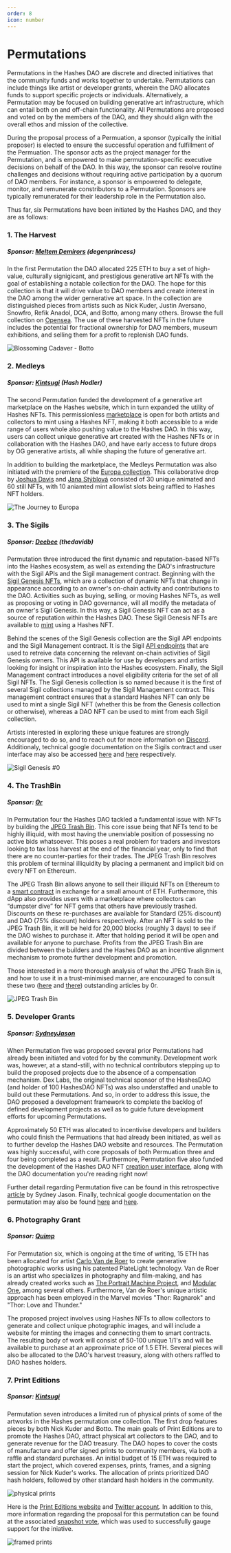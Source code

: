 ```yaml
---
order: 8
icon: number
---
```


# Permutations

Permutations in the Hashes DAO are discrete and directed initiatives that the community funds and works together to undertake. Permutations can include things like artist or developer grants, wherein the DAO allocates funds to support specific projects or individuals. Alternatively, a Permutation may be focused on building generative art infrastructure, which can entail both on and off-chain functionality. All Permutations are proposed and voted on by the members of the DAO, and they should align with the overall ethos and mission of the collective.

During the proposal process of a Permuation, a sponsor (typically the initial proposer) is elected to ensure the successful operation and fulfillment of the Permuation. The sponsor acts as the project manager for the Permutation, and is empowered to make permutation-specific executive decisions on behalf of the DAO. In this way, the sponsor can resolve routine challenges and decisions without requiring active participation by a quorum of DAO members. For instance, a sponsor is empowered to delegate, monitor, and remunerate constributors to a Permutation. Sponsors are typically remunerated for their leadership role in the Permutation also. 

Thus far, six Permutations have been initiated by the Hashes DAO, and they are as follows:

### 1. The Harvest

##### Sponsor: [Meltem Demirors](https://twitter.com/Melt_Dem) (degenprincess)

In the first Permutation the DAO allocated 225 ETH to buy a set of high-value, culturally signigicant, and prestigious generative art NFTs with the goal of establishing a notable collection for the DAO. The hope for this collection is that it will drive value to DAO members and create interest in the DAO among the wider gernerative art space. In the collection are distinguished pieces from artists such as Nick Kuder, Justin Aversano, Snowfro, Refik Anadol, DCA, and Botto, among many others. Browse the full collection on [Opensea](https://opensea.io/0xf2928B732E533592501b0C73B4bDa8E8A5621604). The use of these harvested NFTs in the future includes the potential for fractional ownership for DAO members, museum exhibitions, and selling them for a profit to replenish DAO funds.

![Blossoming Cadaver - Botto](./images/blossoming.png)

### 2. Medleys

##### Sponsor: [Kintsugi](https://twitter.com/KintsugiNFTs) (Hash Hodler)

The second Permutation funded the development of a generative art marketplace on the Hashes website, which in turn expanded the utility of Hashes NFTs. This permissionless [marketplace](https://thehashes.xyz/medleys) is open for both artists and collectors to mint using a Hashes NFT, making it both accessible to a wide range of users whole also pushing value to the Hashes DAO. In this way, users can collect unique generative art created with the Hashes NFTs or in collaboration with the Hashes DAO, and have early access to future drops by OG generative artists, all while shaping the future of generative art.

In addition to building the marketplace, the Medleys Permutation was also initiated with the premiere of the [Europa collection](https://www.youtube.com/watch?v=phOKE88y9Ks&t=2s&ab_channel=Kintsugi). This collaborative drop by [Joshua Davis](https://twitter.com/JoshuaDavis) and [Jana Stýblová](https://twitter.com/styblova) consisted of 30 unique animated and 60 still NFTs, with 10 aniamted mint allowlist slots being raffled to Hashes NFT holders. 

![The Journey to Europa](./images/europa.png)

### 3. The Sigils

##### Sponsor: [Deebee](https://twitter.com/deebee) (thedavidb)

Permutation three introduced the first dynamic and reputation-based NFTs into the Hashes ecosystem, as well as extending the DAO's infrastructure with the Sigil APIs and the Sigil management contract. Beginning with the [Sigil Genesis NFTs](https://www.thesigil.xyz/), which are a collection of dynamic NFTs that change in appearance according to an owner's on-chain activity and contributions to the DAO. Activities such as buying, selling, or moving Hashes NFTs, as well as proposing or voting in DAO governance, will all modify the metadata of an owner's Sigil Genesis. In this way, a Sigil Genesis NFT can act as a source of reputation within the Hashes DAO. These Sigil Genesis NFTs are available to [mint](https://thehashes.xyz/collections/nft/0x013b326320fde7af53b95F498A26e33Eb7a5391c) using a Hashes NFT.

Behind the scenes of the Sigil Genesis collection are the Sigil API endpoints and the Sigil Management contract. It is the Sigil [API endpoints](https://www.api.thesigil.xyz/) that are used to retreive data concerning the relevant on-chain activities of Sigil Genesis owners. This API is available for use by developers and artists looking for insight or inspiration into the Hashes ecosystem. Finally, the Sigil Management contract introduces a novel eligibility criteria for the set of all Sigil NFTs. The Sigil Genesis collection is so named because it is the first of several Sigil collections managed by the Sigil Management contract. This management contract ensures that a standard Hashes NFT can only be used to mint a single Sigil NFT (whether this be from the Genesis collection or otherwise), whereas a DAO NFT can be used to mint from each Sigil collection.

Artists interested in exploring these unique features are strongly encouraged to do so, and to reach out for more information on [Discord](https://discord.com/channels/895057713279676427/895391609586323457). Additionaly, technical google documentation on the Sigils contract and user interface may also be accessed [here](https://docs.google.com/document/d/1PpLUNFTcuEHJ7fjs2USB0Vqy6YscwdbJuHAuAZV2uAw/edit#heading=h.10fq4g4zhh45) and [here](https://docs.google.com/document/d/1gts5Nrb47af8BWkTwYRfKy-Ygdxl6zJwnYFdsvxwpuo/edit) respectively.

![Sigil Genesis #0](./images/sigilgenesis.png)

### 4. The TrashBin

##### Sponsor: [Θr](https://twitter.com/trad0r)

In Permutation four the Hashes DAO tackled a fundamental issue with NFTs by building the [JPEG Trash Bin](https://www.jpegtrashbin.xyz/). This core issue being that NFTs tend to be highly illiquid, with most having the unenviable position of possessing no active bids whatsoever. This poses a real problem for traders and investors looking to tax loss harvest at the end of the financial year, only to find that there are no counter-parties for their trades. The JPEG Trash Bin resolves this problem of terminal illiquidity by placing a permanent and implicit bid on every NFT on Ethereum.  

The JPEG Trash Bin allows anyone to sell their illiquid NFTs on Ethereum to a [smart contract](https://etherscan.io/address/0xf43a8dd18bf488825cae7e8b5a8693e3423fe4f5) in exchange for a small amount of ETH. Furthermore, this dApp also provides users with a marketplace where collectors can “dumpster dive” for NFT gems that others have previously trashed. Discounts on these re-purchases are available for Standard (25% discount) and DAO (75% discount) holders respectively. After an NFT is sold to the JPEG Trash Bin, it will be held for 20,000 blocks (roughly 3 days) to see if the DAO wishes to purchase it. After that holding period it will be open and available for anyone to purchase. Profits from the JPEG Trash Bin are divided between the builders and the Hashes DAO as an incentive alignment mechanism to promote further development and promotion.

Those interested in a more thorough analysis of what the JPEG Trash Bin is, and how to use it in a trust-minimised manner, are encouraged to consult these two ([here](https://jpegtrashbin.medium.com/what-is-this-fd027b649973) and [there](https://jpegtrashbin.medium.com/how-to-use-me-4c9eecee7e6)) outstanding articles by 0r.

![JPEG Trash Bin](./images/trashBin.png)

### 5. Developer Grants

##### Sponsor: [SydneyJason](https://twitter.com/hall_jason)

When Permutation five was proposed several prior Permutations had already been initiated and voted for by the community. Development work was, however, at a stand-still, with no technical contributors stepping up to build the proposed projects due to the absence of a compensation mechanism. Dex Labs, the original technical sponsor of the HashesDAO (and holder of 100 HashesDAO NFTs) was also understaffed and unable to build out these Permutations. And so, in order to address this issue, the DAO proposed a development framework to complete the backlog of defined development projects as well as to guide future development efforts for upcoming Permutations. 

Approximately 50 ETH was allocated to incentivise developers and builders who could finish the Permuations that had already been initiated, as well as to further develop the Hashes DAO website and resources. The Permutation was highly successful, with core proposals of both Permuation three and four being completed as a result. Furthermore, Permutation five also funded the development of the Hashes DAO NFT [creation user interface](https://thehashes.xyz/collections/new), along with the DAO documentation you're reading right now! 

Further detail regarding Permutation five can be found in this retrospective [article](https://medium.com/@sydneyjason/permutation-5-the-build-e6f420102d09) by Sydney Jason. Finally, technical google documentation on the permutation may also be found [here](https://docs.google.com/document/d/17co-LIuL-DD-EDvwB_OKyjEuD3xomzEmovuG5pBfDYE/edit#) and [here](https://docs.google.com/document/d/146zPI1nBL89Ter01gKzLUvWUrS79zq_cUKw6ppEnIp8/edit#heading=h.inwldfy5ojrt).

### 6. Photography Grant

##### Sponsor: [Quimp](https://twitter.com/bquimper)

For Permutation six, which is ongoing at the time of writing, 15 ETH has been allocated for artist [Carlo Van de Roer](http://www.vanderoer.com/new-page-1) to create generative photographic works using his patented PlateLight technology. Van de Roer is an artist who specializes in photography and film-making, and has already created works such as [The Portrait Machine Project](https://opensea.io/collection/tpmp), and [Modular One](https://opensea.io/collection/carlo-van-de-roer-modulator-one), among several others. Furthermore, Van de Roer's unique artistic approach has been employed in the Marvel movies "Thor: Ragnarok" and "Thor: Love and Thunder." 

The proposed project involves using Hashes NFTs to allow collectors to generate and collect unique photographic images, and will include a website for minting the images and connecting them to smart contracts. The resulting body of work will consist of 50-100 unique 1/1's and will be available to purchase at an approximate price of 1.5 ETH. Several pieces will also be allocated to the DAO's harvest treasury, along with others raffled to DAO hashes holders.

### 7. Print Editions

##### Sponsor: [Kintsugi](https://twitter.com/KintsugiNFTs)

Permutation seven introduces a limited run of physical prints of some of the artworks in the Hashes permutation one collection. The first drop features pieces by both Nick Kuder and Botto. The main goals of Print Editions are to promote the Hashes DAO, attract physical art collectors to the DAO, and to generate revenue for the DAO treasury. The DAO hopes to cover the costs of manufacture and offer signed prints to community members, via both a raffle and standard purchases. An initial budget of 15 ETH was required to start the project, which covered expenses, prints, frames, and a signing session for Nick Kuder's works. The allocation of prints prioritized DAO hash holders, followed by other standard hash holders in the community.

![physical prints](./images/perm7pieces.png)

Here is the [Print Editions website](https://www.printeditions.xyz/) and [Twitter account](https://twitter.com/PrintEditionNFT). In addition to this, more information regarding the proposal for this permutation can be found at the associated [snapshot vote](https://snapshot.org/#/thehashes.eth/proposal/0x4e010c0616502f9a5dae6b040fe0fcfe773f38c492458302f8a1d0ece2741ce5), which was used to successfully gauge support for the iniative.

![framed prints](./images/perm7frame.png)